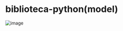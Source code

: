 # biblioteca-python(model)
![image](https://github.com/user-attachments/assets/f09604d0-79a0-437d-ad2a-e7677eb0210b)
